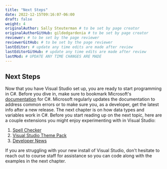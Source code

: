 ```yaml
---
title: "Next Steps"
date: 2022-12-15T09:16:07-06:00
draft: false
weight: 4
originalAuthor: Sally Steuterman # to be set by page creator
originalAuthorGitHub: gildedgardenia # to be set by page creator
reviewer: # to be set by the page reviewer
reviewerGitHub: # to be set by the page reviewer
lastEditor: # update any time edits are made after review
lastEditorGitHub: # update any time edits are made after review
lastMod: # UPDATE ANY TIME CHANGES ARE MADE
---
```


## Next Steps

Now that you have Visual Studio set up, you are ready to start programming in C#. Before you dive in, make sure to bookmark Microsoft's [documentation](https://learn.microsoft.com/en-us/dotnet/csharp/) for C#. Microsoft regularly updates the documentation to address common errors or to make sure you, as a developer, get the latest info after a new release. The next chapter is on how data types and variables work in C#. Before you start reading up on the next topic, here are a couple extensions you might enjoy experimenting with in Visual Studio:

1. [Spell Checker](https://marketplace.visualstudio.com/items?itemName=EWoodruff.VisualStudioSpellChecker)
1. [Visual Studio Theme Pack](https://marketplace.visualstudio.com/items?itemName=idex.vsthemepack)
1. [Developer News](https://marketplace.visualstudio.com/items?itemName=MadsKristensen.DeveloperNews2022)

If you are struggling with your new install of Visual Studio, don't hesitate to reach out to course staff for assistance so you can code along with the examples in the next chapter.